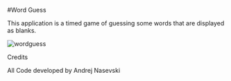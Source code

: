 #Word Guess

This application is a timed game of guessing some words that are displayed as blanks.

![wordguess](https://github.com/nasevski9/Key-Guess-Game/assets/140076217/0b1efa83-3539-4bb9-b469-8b8b68829b47)

Credits

All Code developed by Andrej Nasevski 
